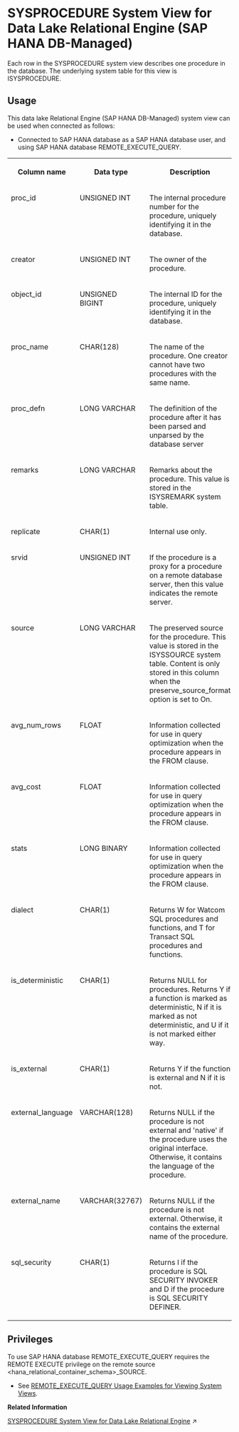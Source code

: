 <!-- loio45e129efea3d4e8daa6fa4df8090d56c -->

# SYSPROCEDURE System View for Data Lake Relational Engine \(SAP HANA DB-Managed\)

Each row in the SYSPROCEDURE system view describes one procedure in the database. The underlying system table for this view is ISYSPROCEDURE.



## Usage

This data lake Relational Engine \(SAP HANA DB-Managed\) system view can be used when connected as follows:

-   Connected to SAP HANA database as a SAP HANA database user, and using SAP HANA database REMOTE\_EXECUTE\_QUERY.





<table>
<tr>
<th valign="top">

Column name

</th>
<th valign="top">

Data type

</th>
<th valign="top">

Description

</th>
</tr>
<tr>
<td valign="top">

proc\_id

</td>
<td valign="top">

UNSIGNED INT

</td>
<td valign="top">

The internal procedure number for the procedure, uniquely identifying it in the database.

</td>
</tr>
<tr>
<td valign="top">

creator

</td>
<td valign="top">

UNSIGNED INT

</td>
<td valign="top">

The owner of the procedure.

</td>
</tr>
<tr>
<td valign="top">

object\_id

</td>
<td valign="top">

UNSIGNED BIGINT

</td>
<td valign="top">

The internal ID for the procedure, uniquely identifying it in the database.

</td>
</tr>
<tr>
<td valign="top">

proc\_name

</td>
<td valign="top">

CHAR\(128\)

</td>
<td valign="top">

The name of the procedure. One creator cannot have two procedures with the same name.

</td>
</tr>
<tr>
<td valign="top">

proc\_defn

</td>
<td valign="top">

LONG VARCHAR

</td>
<td valign="top">

The definition of the procedure after it has been parsed and unparsed by the database server

</td>
</tr>
<tr>
<td valign="top">

remarks

</td>
<td valign="top">

LONG VARCHAR

</td>
<td valign="top">

Remarks about the procedure. This value is stored in the ISYSREMARK system table.

</td>
</tr>
<tr>
<td valign="top">

replicate

</td>
<td valign="top">

CHAR\(1\)

</td>
<td valign="top">

Internal use only.

</td>
</tr>
<tr>
<td valign="top">

srvid

</td>
<td valign="top">

UNSIGNED INT

</td>
<td valign="top">

If the procedure is a proxy for a procedure on a remote database server, then this value indicates the remote server.

</td>
</tr>
<tr>
<td valign="top">

source

</td>
<td valign="top">

LONG VARCHAR

</td>
<td valign="top">

The preserved source for the procedure. This value is stored in the ISYSSOURCE system table. Content is only stored in this column when the preserve\_source\_format option is set to On.

</td>
</tr>
<tr>
<td valign="top">

avg\_num\_rows

</td>
<td valign="top">

FLOAT

</td>
<td valign="top">

Information collected for use in query optimization when the procedure appears in the FROM clause.

</td>
</tr>
<tr>
<td valign="top">

avg\_cost

</td>
<td valign="top">

FLOAT

</td>
<td valign="top">

Information collected for use in query optimization when the procedure appears in the FROM clause.

</td>
</tr>
<tr>
<td valign="top">

stats

</td>
<td valign="top">

LONG BINARY

</td>
<td valign="top">

Information collected for use in query optimization when the procedure appears in the FROM clause.

</td>
</tr>
<tr>
<td valign="top">

dialect

</td>
<td valign="top">

CHAR\(1\)

</td>
<td valign="top">

Returns W for Watcom SQL procedures and functions, and T for Transact SQL procedures and functions.

</td>
</tr>
<tr>
<td valign="top">

is\_deterministic

</td>
<td valign="top">

CHAR\(1\)

</td>
<td valign="top">

Returns NULL for procedures. Returns Y if a function is marked as deterministic, N if it is marked as not deterministic, and U if it is not marked either way.

</td>
</tr>
<tr>
<td valign="top">

is\_external

</td>
<td valign="top">

CHAR\(1\)

</td>
<td valign="top">

Returns Y if the function is external and N if it is not.

</td>
</tr>
<tr>
<td valign="top">

external\_language

</td>
<td valign="top">

VARCHAR\(128\)

</td>
<td valign="top">

Returns NULL if the procedure is not external and 'native' if the procedure uses the original interface. Otherwise, it contains the language of the procedure.

</td>
</tr>
<tr>
<td valign="top">

external\_name

</td>
<td valign="top">

VARCHAR\(32767\)

</td>
<td valign="top">

Returns NULL if the procedure is not external. Otherwise, it contains the external name of the procedure.

</td>
</tr>
<tr>
<td valign="top">

sql\_security

</td>
<td valign="top">

CHAR\(1\)

</td>
<td valign="top">

Returns I if the procedure is SQL SECURITY INVOKER and D if the procedure is SQL SECURITY DEFINER.

</td>
</tr>
</table>



<a name="loio45e129efea3d4e8daa6fa4df8090d56c__section_gj1_wy1_4yb"/>

## Privileges

To use SAP HANA database REMOTE\_EXECUTE\_QUERY requires the REMOTE EXECUTE privilege on the remote source <hana\_relational\_container\_schema\>\_SOURCE.

-   See [REMOTE\_EXECUTE\_QUERY Usage Examples for Viewing System Views](https://help.sap.com/docs/SAP_HANA_DATA_LAKE/a898e08b84f21015969fa437e89860c8/ada51c0074354a5f99b60c14cffb653c.html).

**Related Information**  


[SYSPROCEDURE System View for Data Lake Relational Engine](https://help.sap.com/viewer/19b3964099384f178ad08f2d348232a9/2024_1_QRC/en-US/3be97af56c5f1014a1b1a537360ec408.html "Each row in the SYSPROCEDURE system view describes one procedure in the database. The underlying system table for this view is ISYSPROCEDURE.") :arrow_upper_right:

